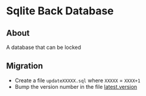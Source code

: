 # Sqlite Back Database

## About
A database that can be locked

## Migration

  * Create a file `updateXXXXX.sql` where `XXXXX` = `XXXX+1`
  * Bump the version number in the file [latest.version](latest.version)
